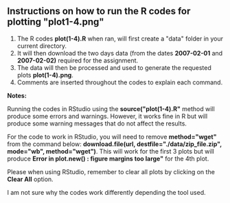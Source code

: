 ## Instructions on how to run the R codes for plotting "plot1-4.png"

<ol>
<li>The R codes <b>plot(1-4).R</b> when ran, will first create a "data" folder in your
current directory.</li>
<li>It will then download the two days data (from the dates <b>2007-02-01</b> and <b>2007-02-02)</b> required
for the assignment.</li>
<li>The data will then be processed and used to generate the requested plots <b>plot(1-4).png</b>. </li>
<li>Comments are inserted throughout the codes to explain each command. </li>
</ol>



<b>Notes:</b> 

Running the codes in RStudio using the <b>source("plot(1-4).R"</b> method will produce some errors and
warnings. However, it works fine in R but will produce some warning messages that do not affect the 
results. 

For the code to work in RStudio, you will need to remove <b>method="wget"</b> from the command below: 
<b>download.file(url, destfile="./data/zip_file.zip", mode="wb", method="wget")</b>.
This will work for the first 3 plots but will produce <b>Error in plot.new() : figure margins too large"</b>
for the 4th plot. 

Please when using RStudio, remember to clear all plots by clicking on the <b>Clear All</b> option.

I am not sure why the codes work differently depending the tool used.



